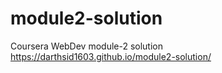 # module2-solution
Coursera WebDev module-2 solution
https://darthsid1603.github.io/module2-solution/
